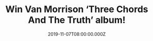 ---
campaign-uuid: "c-ee112c6e-6c81-4413-b8e5-646c9985843b"
type: "Competition"
category: "Music"
date: "2019-11-07T08:00:00.000Z"
end-date: "2019-12-07T23:59:00.000Z"
disable-form: false
is_promoted: false
has_entry_page: true
title: "Win Van Morrison ‘Three Chords And The Truth’ album!"
competition-description: "<p>'Three Chords & The Truth’ is Van Morrison sixth studio\
  \ album in four years. He’s one of the greatest recording artists of all time and\
  \ a creative force to be reckoned with. We have great news for you, we are giving\
  \ away a copy of his amazing new record to one lucky member! A 14 track album not\
  \ to be missed!</p>\n<p>Click below for a chance to win it now.</p>\n"
hero-header: "Win Van Morrison ‘Three Chords And The Truth’ album!"
terms-confirmation: "N/A"
banner-img: "https://assets.expresslyapp.com/asset-91ae2be0-e910-4983-a4d7-0214bb72b550.jpg"
logo-left-href: "aaa.nme.com"
logo-left-image: "https://assets.expresslyapp.com/asset-36f781b4-2928-4a23-b37e-c6e7a3ead013.jpg"
logo-left-title: "NME AAA"
bg-image-hero: "https://assets.expresslyapp.com/asset-7d6fa3e1-ac49-43be-abb5-79dba70aead9.jpg"
bg-image-first: "https://assets.expresslyapp.com/asset-5d9f98a1-39f2-416c-85ed-40520931979a.jpg"
section1-content: "<p>Van Morrison sixth studio album is finally here. ‘Three Chords\
  \ & The Truth’ is he’s brand new record in just four years and is further proof\
  \ that Van Morrison is one of the greatest recording artists of all time and a creative\
  \ force to be reckoned with.</p>\n<p>The album was produced and written by Van Morrison\
  \ except for 'If We Wait for Mountains' which was co-written with Don Black. It\
  \ features contributions from legendary guitarist Jay Berliner and a duet with The\
  \ Righteous Brothers' Bill Medley.</p>\n<p>We are giving away a copy to you! Think\
  \ no more and you could enjoy Van Morrison’s album now. Good luck!</p>\n"
entry-title: "Win Van Morrison ‘Three Chords And The Truth’ album!"
entry-content: "<p>Enter the draw to win Van Morrison ‘Three Chords And The Truth’\
  \ album by completing the form below before 23:59 on the 7th of December 2019.</p>\n"
has-winner: false
prize-description: "Van Morrison ‘Three Chords And The Truth’ album!"
special-conditions: "Multiple entries are allowed up to one every day.\r\n\r\nThis\
  \ competition is also available on: http://club.expressly.io/competitons/van-morrison-album-giveaway"
country-restrictions:
- "GB"
---